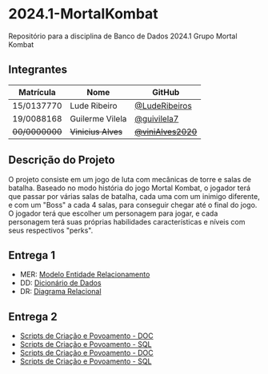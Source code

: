 # 2024.1-MortalKombat

Repositório para a disciplina de Banco de Dados 2024.1 Grupo Mortal Kombat

## Integrantes

| Matrícula      | Nome               | GitHub                                                 |
| -------------- | ------------------ | ------------------------------------------------------ |
| 15/0137770     | Lude Ribeiro       | [@LudeRibeiros](www.github.com/luderibeiro)            |
| 19/0088168     | Guilerme Vilela    | [@guivilela7](https://github.com/guivilela7)           |
| ~~00/0000000~~ | ~~Vinicius Alves~~ | ~~[@viniAlves2020](https://github.com/vinialves2020)~~ |

## Descrição do Projeto

O projeto consiste em um jogo de luta com mecânicas de torre e salas de batalha. Baseado no modo história do jogo Mortal Kombat, o jogador terá que passar por várias salas de batalha, cada uma com um inimigo diferente, e com um "Boss" a cada 4 salas, para conseguir chegar até o final do jogo. O jogador terá que escolher um personagem para jogar, e cada personagem terá suas próprias habilidades características e níveis com seus respectivos "perks".

## Entrega 1

-   MER: [Modelo Entidade Relacionamento](docs/Entrega1/-MER_MortalKombat_v1.md)
-   DD: [Dicionário de Dados](docs/Entrega1/DD_MortalKombat_v1.md)
-   DR: [Diagrama Relacional](docs/Entrega1/DR_MortalKombat_v1.md)

## Entrega 2

-   [Scripts de Criação e Povoamento - DOC](docs/Entrega2/ScriptCreationTables.md)
-   [Scripts de Criação e Povoamento - SQL](docs/sql/tables/create.sql)
-   [Scripts de Criação e Povoamento - DOC](docs/Entrega2/ScriptPopulateTables.md)
-   [Scripts de Criação e Povoamento - SQL](docs/sql/tables/populate.sql)
